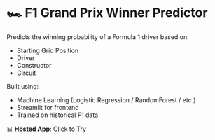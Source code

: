 # 🏎️ F1 Grand Prix Winner Predictor

Predicts the winning probability of a Formula 1 driver based on:
- Starting Grid Position
- Driver
- Constructor
- Circuit

Built using:
- Machine Learning (Logistic Regression / RandomForest / etc.)
- Streamlit for frontend
- Trained on historical F1 data

📊 **Hosted App**: [Click to Try](https://f1-gp-winner-prediction-djzt473yszdysp6ac85e8r.streamlit.app/)
